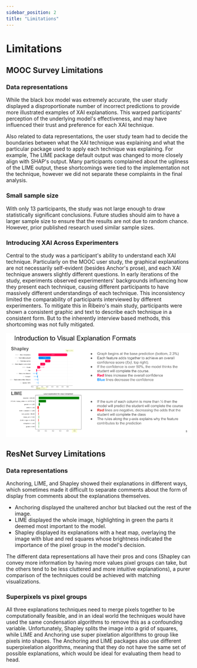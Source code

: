 ```yaml
---
sidebar_position: 2
title: "Limitations"
---
```


# Limitations


## MOOC Survey Limitations


### Data representations


While the black box model was extremely accurate, the user study displayed a disproportionate number of incorrect predictions to provide more illustrated examples of XAI explanations. This warped participants' perception of the underlying model's effectiveness, and may have influenced their trust and preference for each XAI technique.


Also related to data representations, the user study team had to decide the boundaries between what the XAI technique was explaining and what the particular package used to apply each technique was explaining. For example, The LIME package default output was changed to more closely align with SHAP's output. Many participants complained about the ugliness of the LIME output, these shortcomings were tied to the implementation not the technique, however we did not separate these complaints in the final analysis.


### Small sample size


With only 13 participants, the study was not large enough to draw statistically significant conclusions. Future studies should aim to have a larger sample size to ensure that the results are not due to random chance. However, prior published research used similar sample sizes.

### Introducing XAI Across Experimenters


Central to the study was a participant's ability to understand each XAI technique. Particularly on the MOOC user study, the graphical explanations are not necessarily self-evident (besides Anchor's prose), and each XAI technique answers slightly different questions. In early iterations of the study, experiments observed experimenters' backgrounds influencing how they present each technique, causing different participants to have massively different understandings of each technique. This inconsistency limited the comparability of participants interviewed by different experimenters. To mitigate this in Ribeiro's main study, participants were shown a consistent graphic and text to describe each technique in a consistent form. But to the inherently interview based methods, this shortcoming was not fully mitigated.

![Introduction to each XAI technique](./src/lockup-center-large.png)



## ResNet Survey Limitations


### Data representations


Anchoring, LIME, and Shapley showed their explanations in different ways, which sometimes made it difficult to separate comments about the form of display from comments about the explanations themselves.


- Anchoring displayed the unaltered anchor but blacked out the rest of the image.
- LIME displayed the whole image, highlighting in green the parts it deemed most important to the model.
- Shapley displayed its explanations with a heat map, overlaying the image with blue and red squares whose brightness indicated the importance of the pixel group in the model's decision.


The different data representations all have their pros and cons (Shapley can convey more information by having more values pixel groups can take, but the others tend to be less cluttered and more intuitive explanations), a purer comparison of the techniques could be achieved with matching visualizations.


### Superpixels vs pixel groups


All three explanations techniques need to merge pixels together to be computationally feasible, and in an ideal world the techniques would have used the same condensation algorithms to remove this as a confounding variable. Unfortunately, Shapley splits the image into a grid of squares, while LIME and Anchoring use super pixelation algorithms to group like pixels into shapes. The Anchoring and LIME packages also use different superpixelation algorithms, meaning that they do not have the same set of possible explanations, which would be ideal for evaluating them head to head.
